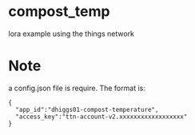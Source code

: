 # compost_temp
lora example using the things network

# Note
a config.json file is require. The format is:

```
{
  "app_id":"dhiggs01-compost-temperature",
  "access_key":"ttn-account-v2.xxxxxxxxxxxxxxxxxx"
}
```
